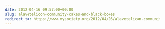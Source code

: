 ```yaml
---
date: 2012-04-16 09:57:00+00:00
slug: alavetelicon-community-cakes-and-black-boxes
redirect_to: https://www.mysociety.org/2012/04/16/alavetelicon-community-cakes-and-black-boxes-2/
---
```

